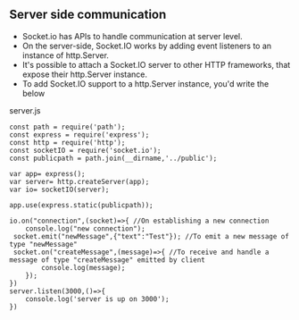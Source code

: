 ## Server side communication

- Socket.io has APIs to handle communication at server level.
- On the server-side, Socket.IO works by adding event listeners to an instance of http.Server.
- It's possible to attach a Socket.IO server to other HTTP frameworks, that expose their http.Server instance.
- To add Socket.IO support to a http.Server instance, you'd write the below

server.js
```
const path = require('path');
const express = require('express');
const http = require('http');
const socketIO = require('socket.io');
const publicpath = path.join(__dirname,'../public');

var app= express();
var server= http.createServer(app);
var io= socketIO(server);

app.use(express.static(publicpath));

io.on("connection",(socket)=>{ //On establishing a new connection
    console.log("new connection");
 socket.emit("newMessage",{"text":"Test"}); //To emit a new message of type "newMessage"
 socket.on("createMessage",(message)=>{ //To receive and handle a message of type "createMessage" emitted by client
        console.log(message);
    });
})
server.listen(3000,()=>{
    console.log('server is up on 3000');
})

```
